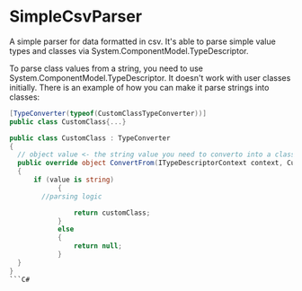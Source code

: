 # SimpleCsvParser
A simple parser for data formatted in csv. It's able to parse simple value types and classes via System.ComponentModel.TypeDescriptor.

To parse class values from a string, you need to use System.ComponentModel.TypeDescriptor. It doesn't work with user classes initially. There is an example of how you can make it parse strings into classes:

```C#
[TypeConverter(typeof(CustomClassTypeConverter))]
public class CustomClass{...}

public class CustomClass : TypeConverter
{
  // object value <- the string value you need to converto into a class object
  public override object ConvertFrom(ITypeDescriptorContext context, CultureInfo culture, object value)
  {
      if (value is string)
			{
        //parsing logic 

				return customClass;
			}
			else
			{
				return null;
			}
  }
}
```C#
